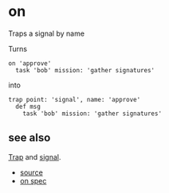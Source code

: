 
# on

Traps a signal by name

Turns
```
on 'approve'
  task 'bob' mission: 'gather signatures'
```
into
```
trap point: 'signal', name: 'approve'
  def msg
    task 'bob' mission: 'gather signatures'
```

## see also

[Trap](trap.md) and [signal](signal.md).


* [source](https://github.com/floraison/flor/tree/master/lib/flor/punit/on.rb)
* [on spec](https://github.com/floraison/flor/tree/master/spec/punit/on_spec.rb)

